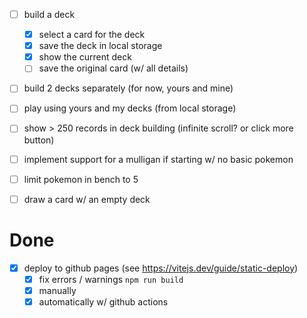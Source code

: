- [ ] build a deck
  - [x] select a card for the deck
  - [x] save the deck in local storage
  - [x] show the current deck
  - [ ] save the original card (w/ all details)

- [ ] build 2 decks separately (for now, yours and mine)
- [ ] play using yours and my decks (from local storage)
- [ ] show > 250 records in deck building (infinite scroll? or click more button)

- [ ] implement support for a mulligan if starting w/ no basic pokemon
- [ ] limit pokemon in bench to 5
- [ ] draw a card w/ an empty deck


# Done

- [x] deploy to github pages (see https://vitejs.dev/guide/static-deploy)
  - [x] fix errors / warnings `npm run build`
  - [x] manually
  - [x] automatically w/ github actions
